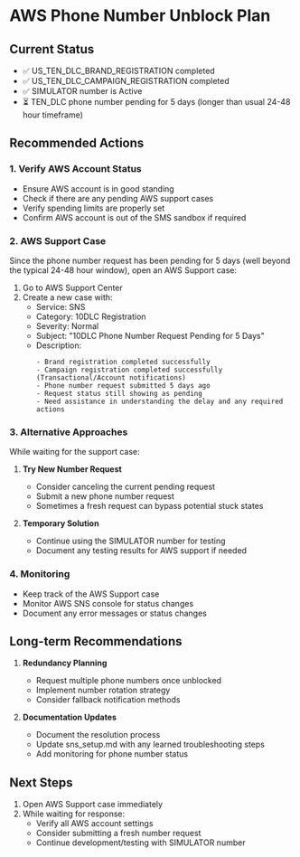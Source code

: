 # AWS Phone Number Unblock Plan

## Current Status
- ✅ US_TEN_DLC_BRAND_REGISTRATION completed
- ✅ US_TEN_DLC_CAMPAIGN_REGISTRATION completed
- ✅ SIMULATOR number is Active
- ⏳ TEN_DLC phone number pending for 5 days (longer than usual 24-48 hour timeframe)

## Recommended Actions

### 1. Verify AWS Account Status
- Ensure AWS account is in good standing
- Check if there are any pending AWS support cases
- Verify spending limits are properly set
- Confirm AWS account is out of the SMS sandbox if required

### 2. AWS Support Case
Since the phone number request has been pending for 5 days (well beyond the typical 24-48 hour window), open an AWS Support case:

1. Go to AWS Support Center
2. Create a new case with:
   - Service: SNS
   - Category: 10DLC Registration
   - Severity: Normal
   - Subject: "10DLC Phone Number Request Pending for 5 Days"
   - Description:
     ```
     - Brand registration completed successfully
     - Campaign registration completed successfully (Transactional/Account notifications)
     - Phone number request submitted 5 days ago
     - Request status still showing as pending
     - Need assistance in understanding the delay and any required actions
     ```

### 3. Alternative Approaches
While waiting for the support case:

1. **Try New Number Request**
   - Consider canceling the current pending request
   - Submit a new phone number request
   - Sometimes a fresh request can bypass potential stuck states

2. **Temporary Solution**
   - Continue using the SIMULATOR number for testing
   - Document any testing results for AWS support if needed

### 4. Monitoring
- Keep track of the AWS Support case
- Monitor AWS SNS console for status changes
- Document any error messages or status changes

## Long-term Recommendations

1. **Redundancy Planning**
   - Request multiple phone numbers once unblocked
   - Implement number rotation strategy
   - Consider fallback notification methods

2. **Documentation Updates**
   - Document the resolution process
   - Update sns_setup.md with any learned troubleshooting steps
   - Add monitoring for phone number status

## Next Steps

1. Open AWS Support case immediately
2. While waiting for response:
   - Verify all AWS account settings
   - Consider submitting a fresh number request
   - Continue development/testing with SIMULATOR number
